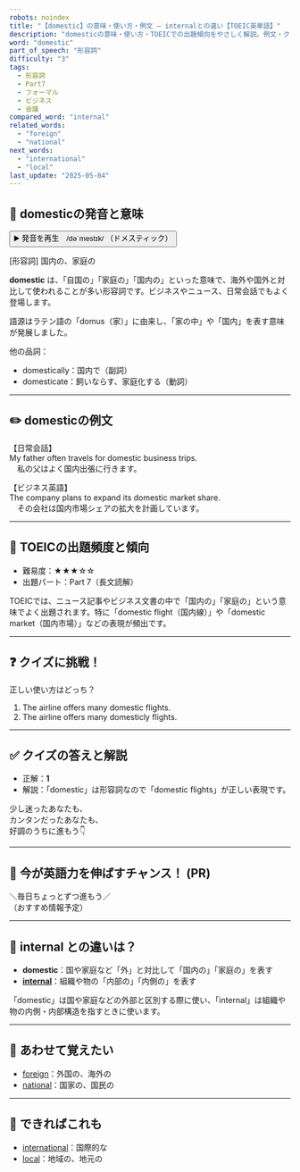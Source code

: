 ```yaml
---
robots: noindex
title: "【domestic】の意味・使い方・例文 ― internalとの違い【TOEIC英単語】"
description: "domesticの意味・使い方・TOEICでの出題傾向をやさしく解説。例文・クイズ付きでinternalとの違いもわかりやすく学べます。"
word: "domestic"
part_of_speech: "形容詞"
difficulty: "3"
tags:
  - 形容詞
  - Part7
  - フォーマル
  - ビジネス
  - 会議
compared_word: "internal"
related_words:
  - "foreign"
  - "national"
next_words:
  - "international"
  - "local"
last_update: "2025-05-04"
---
```


## 🔰 domesticの発音と意味

<button class="play-audio" onclick="playTTS('domestic')">
  <span class="play-audio-main">
    ▶️ 発音を再生　/dəˈmestɪk/
  </span>
  <span class="play-audio-sub">
    （ドメスティック）
  </span>
</button>

[形容詞] 国内の、家庭の

**domestic** は、「自国の」「家庭の」「国内の」といった意味で、海外や国外と対比して使われることが多い形容詞です。ビジネスやニュース、日常会話でもよく登場します。

語源はラテン語の「domus（家）」に由来し、「家の中」や「国内」を表す意味が発展しました。

他の品詞：  
- domestically：国内で（副詞）
- domesticate：飼いならす、家庭化する（動詞）

---

## ✏️ domesticの例文

【日常会話】  
My father often travels for domestic business trips.  
　私の父はよく国内出張に行きます。

【ビジネス英語】  
The company plans to expand its domestic market share.  
　その会社は国内市場シェアの拡大を計画しています。

---

## 🎯 TOEICの出題頻度と傾向

- 難易度：★★★☆☆
- 出題パート：Part 7（長文読解）

TOEICでは、ニュース記事やビジネス文書の中で「国内の」「家庭の」という意味でよく出題されます。特に「domestic flight（国内線）」や「domestic market（国内市場）」などの表現が頻出です。

---

## ❓ クイズに挑戦！

正しい使い方はどっち？

1. The airline offers many domestic flights.  
2. The airline offers many domesticly flights.

---

## ✅ クイズの答えと解説

- 正解：**1**
- 解説：「domestic」は形容詞なので「domestic flights」が正しい表現です。

少し迷ったあなたも、  
カンタンだったあなたも、  
好調のうちに進もう👇️

---

## 🚀 今が英語力を伸ばすチャンス！ (PR)

<div class="info-center">
＼毎日ちょっとずつ進もう／<br>  
（おすすめ情報予定）
</div>

---

## 🤔  internal との違いは？

- **domestic**：国や家庭など「外」と対比して「国内の」「家庭の」を表す
- **[internal](/word/internal)**：組織や物の「内部の」「内側の」を表す

「domestic」は国や家庭などの外部と区別する際に使い、「internal」は組織や物の内側・内部構造を指すときに使います。

---

## 🧩 あわせて覚えたい

- [foreign](/word/foreign)：外国の、海外の
- [national](/word/national)：国家の、国民の

---

## 📖 できればこれも

- [international](/word/international)：国際的な
- [local](/word/local)：地域の、地元の

<!-- cvid: aid30_bid11 -->
